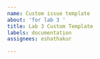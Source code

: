 ```yaml
---
name: Custom issue template
about: 'for lab 3 '
title: Lab 3 Custom Template
labels: documentation
assignees: eshathakur

---
```



